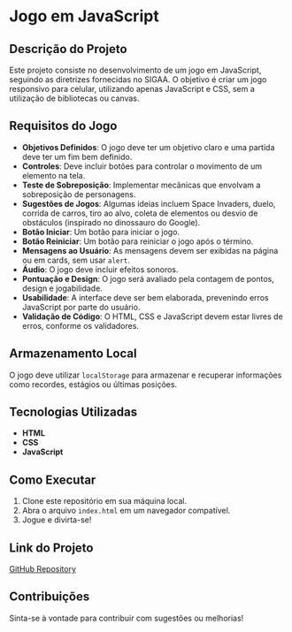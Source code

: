 # Jogo em JavaScript

## Descrição do Projeto
Este projeto consiste no desenvolvimento de um jogo em JavaScript, seguindo as diretrizes fornecidas no SIGAA. O objetivo é criar um jogo responsivo para celular, utilizando apenas JavaScript e CSS, sem a utilização de bibliotecas ou canvas.

## Requisitos do Jogo
- **Objetivos Definidos**: O jogo deve ter um objetivo claro e uma partida deve ter um fim bem definido.
- **Controles**: Deve incluir botões para controlar o movimento de um elemento na tela.
- **Teste de Sobreposição**: Implementar mecânicas que envolvam a sobreposição de personagens.
- **Sugestões de Jogos**: Algumas ideias incluem Space Invaders, duelo, corrida de carros, tiro ao alvo, coleta de elementos ou desvio de obstáculos (inspirado no dinossauro do Google).
- **Botão Iniciar**: Um botão para iniciar o jogo.
- **Botão Reiniciar**: Um botão para reiniciar o jogo após o término.
- **Mensagens ao Usuário**: As mensagens devem ser exibidas na página ou em cards, sem usar `alert`.
- **Áudio**: O jogo deve incluir efeitos sonoros.
- **Pontuação e Design**: O jogo será avaliado pela contagem de pontos, design e jogabilidade.
- **Usabilidade**: A interface deve ser bem elaborada, prevenindo erros JavaScript por parte do usuário.
- **Validação de Código**: O HTML, CSS e JavaScript devem estar livres de erros, conforme os validadores.

## Armazenamento Local
O jogo deve utilizar `localStorage` para armazenar e recuperar informações como recordes, estágios ou últimas posições.

## Tecnologias Utilizadas
- **HTML**
- **CSS**
- **JavaScript**

## Como Executar
1. Clone este repositório em sua máquina local.
2. Abra o arquivo `index.html` em um navegador compatível.
3. Jogue e divirta-se!

## Link do Projeto
[GitHub Repository](link-do-repositorio)

## Contribuições
Sinta-se à vontade para contribuir com sugestões ou melhorias!
